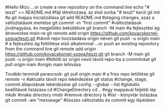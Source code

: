 #Hello Mizu
…or create a new repository on the command line
echo "# teszt" >> README.md #fájl létrehozása, az első sorba "# teszt" kerül
git init #a git mappa inicializálása
git add README.md #staging changes, azaz a változtatások mentése
git commit -m "first commit" #változtatások jóváhagyása, és megjelölés beküldésre
git branch -M main #a fejlesztési ág átnevezése main-re
git remote add origin https://github.com/kovacskornel-szgya/teszt.git #távoli repo hozzáadása origin néven
git push -u origin main # a fejlesztési ág feltöltése első alkalommal
…or push an existing repository from the command line
git remote add origin https://github.com/kovacskornel-szgya/teszt.git
git branch -M main
git push -u origin main #feltölti az origin nevű távoli repo-ba a commitokat
git pull origin main #origin main lehívása

További terminál parancsok:
git pull origin main #  a friss repo letöltése
git remote -v #aktuális távoli repo lekérdezése
git status #change, stage, commit állapotának lekérdezése
git config --global --list #globális beállítások listázása
cd <directory name>#ChangeDirectory
cd .. #egy mappával feljebb lép
mkdir <directory name> #make directory
rmdir <directory name> #remove directory
ls #list - könyvtár listázása
git commit -am "messeage" #összes változtatás és commit egy lépésben
